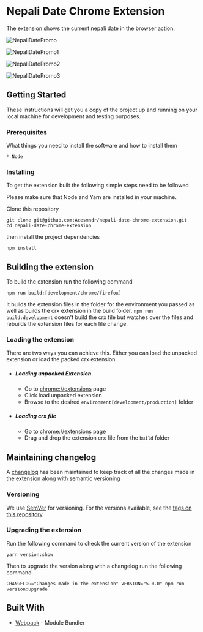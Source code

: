 # Nepali Date Chrome Extension

The [extension](https://developer.chrome.com/extensions) shows the current nepali date in the browser action.

![NepaliDatePromo](https://user-images.githubusercontent.com/4254571/104809613-a96dc400-5816-11eb-8d97-4604e8681830.jpg)

![NepaliDatePromo1](https://user-images.githubusercontent.com/4254571/123508243-dfe52000-d68d-11eb-826a-edd7e59770b2.jpg)

![NepaliDatePromo2](https://user-images.githubusercontent.com/4254571/104809617-aecb0e80-5816-11eb-8d5c-0d20f415e501.jpg)

![NepaliDatePromo3](https://user-images.githubusercontent.com/4254571/105712211-99a25e00-5f41-11eb-9e8e-2400473be768.jpg)

## Getting Started

These instructions will get you a copy of the project up and running on your local machine for development and testing purposes.

### Prerequisites

What things you need to install the software and how to install them

```
* Node
```

### Installing

To get the extension built the following simple steps need to be followed

Please make sure that Node and Yarn are installed in your machine.

Clone this repository

```
git clone git@github.com:Acesmndr/nepali-date-chrome-extension.git
cd nepali-date-chrome-extension
```

then install the project dependencies
```
npm install
```

## Building the extension

To build the extension run the following command

```
npm run build:[development/chrome/firefox]
```

It builds the extension files in the folder for the environment you passed as well as builds the crx extension in the build folder.
`npm run build:development` doesn't build the crx file but watches over the files and rebuilds the extension files for each file change.  

### Loading the extension

There are two ways you can achieve this. Either you can load the unpacked extension or load the packed crx extension.

* ##### Loading unpacked Extension

    * Go to [chrome://extensions](chrome://extensions) page
    * Click load unpacked extension
    * Browse to the desired `environment[development/production]` folder

* ##### Loading crx file

    * Go to [chrome://extensions](chrome://extensions) page
    * Drag and drop the extension crx file from the `build` folder

## Maintaining changelog

A [changelog](https://github.com/Acesmndr/nepali-date-chrome-extension/blob/master/changelog.md) has been maintained to keep track of all the changes made in the extension along with semantic versioning

### Versioning

We use [SemVer](http://semver.org/) for versioning. For the versions available, see the [tags on this repository](https://github.com/Acesmndr/nepali-date-chrome-extension/tags).

### Upgrading the extension

Run the following command to check the current version of the extension
```
yarn version:show
```
Then to upgrade the version along with a changelog run the following command
```
CHANGELOG="Changes made in the extension" VERSION="5.0.0" npm run version:upgrade
```


## Built With

* [Webpack](https://webpack.js.org/concepts/) - Module Bundler
